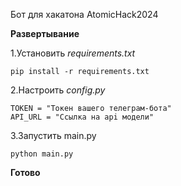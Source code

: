Бот для хакатона AtomicHack2024

<b>Развертывание</b>

1.Установить <i>requirements.txt</i>

    pip install -r requirements.txt

2.Настроить <i>config.py</i>

    TOKEN = "Токен вашего телеграм-бота"
    API_URL = "Ссылка на api модели"
3.Запустить main.py 

    python main.py

<b>Готово</b>
